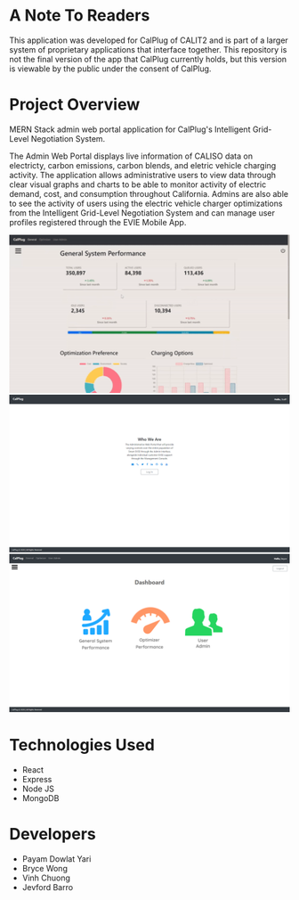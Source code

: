 # A Note To Readers

This application was developed for CalPlug of CALIT2 and is part of a larger system of proprietary applications that interface together.  This repository is not the final version of the app that CalPlug currently holds, but this version is viewable by the public under the consent of CalPlug.

# Project Overview

MERN Stack admin web portal application for CalPlug's Intelligent Grid-Level Negotiation System.

The Admin Web Portal displays live information of CALISO data on electricty, carbon emissions, carbon blends, and eletric vehicle charging activity.  The application allows administrative users to view data through clear visual graphs and charts to be able to monitor activity of electric demand, cost, and consumption throughout California.  Admins are also able to see the activity of users using the electric vehicle charger optimizations from the Intelligent Grid-Level Negotiation System and can manage user profiles registered through the EVIE Mobile App.

<img src="AWP.gif" width="550px">
<img src="awplandingpage.png" width="550px">
<img src="awpdash.png" width="550px">

# Technologies Used

- React 
- Express
- Node JS
- MongoDB

# Developers

- Payam Dowlat Yari
- Bryce Wong
- Vinh Chuong
- Jevford Barro
